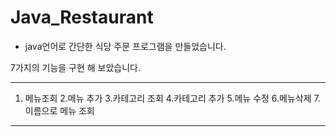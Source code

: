 # Java_Restaurant
- java언어로 간단한 식당 주문 프로그램을 만들었습니다.

7가지의 기능을 구현 해 보았습니다. 
****************************************************************************************************************
 1. 메뉴조회   2.메뉴 추가   3.카테고리 조회   4.카테고리 추가   5.메뉴 수정   6.메뉴삭제   7.이름으로 메뉴 조회 
****************************************************************************************************************
